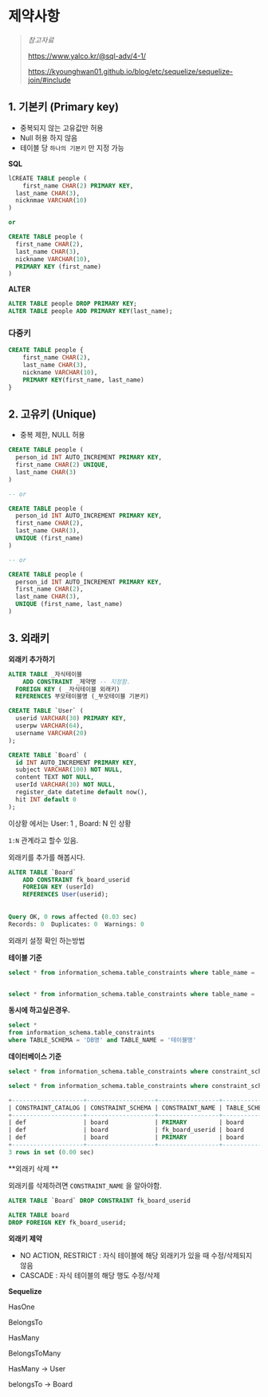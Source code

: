 # 제약사항



> *참고자료* 
>
> https://www.yalco.kr/@sql-adv/4-1/
>
> https://kyounghwan01.github.io/blog/etc/sequelize/sequelize-join/#include



## 1. 기본키 (Primary key)

- 중복되지 않는 고유값만 허용 
- Null 허용 하지 않음
- 테이블 당 `하나의 기본키` 만 지정 가능



**SQL**

```sql
lCREATE TABLE people (
	first_name CHAR(2) PRIMARY KEY,
  last_name CHAR(3),
  nicknmae VARCHAR(10)
)

or 

CREATE TABLE people (
  first_name CHAR(2),
  last_name CHAR(3),
  nickname VARCHAR(10),
  PRIMARY KEY (first_name)
)
```



**ALTER**

```sql
ALTER TABLE people DROP PRIMARY KEY;
ALTER TABLE people ADD PRIMARY KEY(last_name);
```



### 다중키 

```sql
CREATE TABLE people {
	first_name CHAR(2),
	last_name CHAR(3), 
	nickname VARCHAR(10),
	PRIMARY KEY(first_name, last_name)
}
```



## 2. 고유키 (Unique) 

- 중복 제한, NULL 허용

  

```sql
CREATE TABLE people (
  person_id INT AUTO_INCREMENT PRIMARY KEY,
  first_name CHAR(2) UNIQUE,
  last_name CHAR(3)
)

-- or

CREATE TABLE people (
  person_id INT AUTO_INCREMENT PRIMARY KEY,
  first_name CHAR(2),
  last_name CHAR(3),
  UNIQUE (first_name)
)

-- or 

CREATE TABLE people (
  person_id INT AUTO_INCREMENT PRIMARY KEY,
  first_name CHAR(2),
  last_name CHAR(3),
  UNIQUE (first_name, last_name)
)
```





## 3. 외래키 



**외래키 추가하기**

```sql
ALTER TABLE _자식테이블
	ADD CONSTRAINT _제약명 -- 지정함.
  FOREIGN KEY ( _자식테이블 외래키)
  REFERENCES 부모테이블명 (_부모테이블 기본키)
```



```sql
CREATE TABLE `User` (
  userid VARCHAR(30) PRIMARY KEY,
  userpw VARCHAR(64),
  username VARCHAR(20)
);
```



```SQL
CREATE TABLE `Board` (
  id INT AUTO_INCREMENT PRIMARY KEY,
  subject VARCHAR(100) NOT NULL,
  content TEXT NOT NULL,
  userId VARCHAR(30) NOT NULL, 
  register_date datetime default now(),
  hit INT default 0
);
```



이상황 에서는 User: 1 , Board: N 인 상황 

`1:N` 관계라고 할수 있음. 



외래키를 추가를 해봅시다.

```sql
ALTER TABLE `Board`
	ADD CONSTRAINT fk_board_userid
	FOREIGN KEY (userId)
	REFERENCES User(userid);
	
	
Query OK, 0 rows affected (0.03 sec)
Records: 0  Duplicates: 0  Warnings: 0
```



외래키 설정 확인 하는방법



**테이블 기준**

```sql
select * from information_schema.table_constraints where table_name = '테이블명';


select * from information_schema.table_constraints where table_name = 'Board';
```



**동시에 하고싶은경우.**

```sql
select * 
from information_schema.table_constraints
where TABLE_SCHEMA = 'DB명' and TABLE_NAME = '테이블명'
```





**데이터베이스 기준**

```sql
select * from information_schema.table_constraints where constraint_schema = '데이터베이스명';

select * from information_schema.table_constraints where constraint_schema = 'board';

+--------------------+-------------------+-----------------+--------------+------------+-----------------+----------+
| CONSTRAINT_CATALOG | CONSTRAINT_SCHEMA | CONSTRAINT_NAME | TABLE_SCHEMA | TABLE_NAME | CONSTRAINT_TYPE | ENFORCED |
+--------------------+-------------------+-----------------+--------------+------------+-----------------+----------+
| def                | board             | PRIMARY         | board        | Board      | PRIMARY KEY     | YES      |
| def                | board             | fk_board_userid | board        | Board      | FOREIGN KEY     | YES      |
| def                | board             | PRIMARY         | board        | User       | PRIMARY KEY     | YES      |
+--------------------+-------------------+-----------------+--------------+------------+-----------------+----------+
3 rows in set (0.00 sec)
```





**외래키 삭제 **

외래키를 삭제하려면 `CONSTRAINT_NAME` 을 알아야함.

```sql
ALTER TABLE `Board` DROP CONSTRAINT fk_board_userid

ALTER TABLE board
DROP FOREIGN KEY fk_board_userid;
```



**외래키 제약**



- NO ACTION, RESTRICT :  자식 테이블에 해당 외래키가 있을 때 수정/삭제되지 않음
- CASCADE : 자식 테이블의 해당 행도 수정/삭제





**Sequelize**



HasOne

BelongsTo

HasMany

BelongsToMany 



HasMany -> User 

belongsTo -> Board